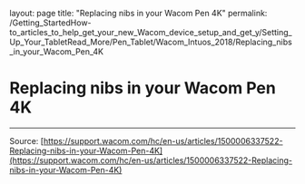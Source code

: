 layout: page
title: "Replacing nibs in your Wacom Pen 4K"
permalink: /Getting_StartedHow-to_articles_to_help_get_your_new_Wacom_device_setup_and_get_y/Setting_Up_Your_TabletRead_More/Pen_Tablet/Wacom_Intuos_2018/Replacing_nibs_in_your_Wacom_Pen_4K

# Replacing nibs in your Wacom Pen 4K



---
Source: [https://support.wacom.com/hc/en-us/articles/1500006337522-Replacing-nibs-in-your-Wacom-Pen-4K](https://support.wacom.com/hc/en-us/articles/1500006337522-Replacing-nibs-in-your-Wacom-Pen-4K)
